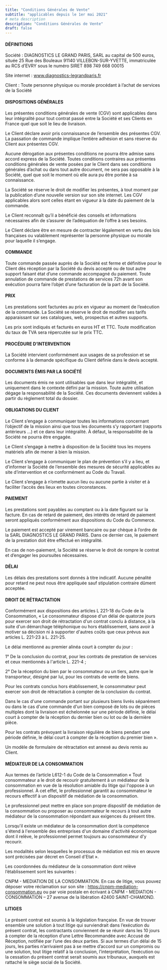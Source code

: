 ```yaml
---
title: "Conditions Générales de Vente"
subtitle: "applicables depuis le 1er mai 2021"
# meta description
description: "Conditions Générales de Vente"
draft: false
---
```


#### DÉFINITIONS
Société : DIAGNOSTICS LE GRAND PARIS, SARL au capital de 500 euros, située 25 Rue des Bouleaux 91140 VILLEBON-SUR-YVETTE, immatriculée au RCS d’EVRY sous le numéro SIRET 898 749 668 00015

Site internet : www.diagnostics-legrandparis.fr

Client : Toute personne physique ou morale procédant à l’achat de services de la Société

#### DISPOSITIONS GÉNÉRALES
Les présentes conditions générales de vente (CGV) sont applicables dans leur intégralité pour tout contrat passé entre la Société et ses Clients en France quel que soit le lieu de livraison. 

Le Client déclare avoir pris connaissance de l’ensemble des présentes CGV. La passation de commande implique l’entière adhésion et sans réserve du Client aux présentes CGV.

Aucune dérogation aux présentes conditions ne pourra être admise sans accord express de la Société. Toutes conditions contraires aux présentes conditions générales de vente posées par le Client dans ses conditions générales d’achat ou dans tout autre document, ne sera pas opposable à la Société, quel que soit le moment où elle aura pu être portée à sa connaissance. 

La Société se réserve le droit de modifier les présentes, à tout moment par la publication d’une nouvelle version sur son site internet. Les CGV applicables alors sont celles étant en vigueur à la date du paiement de la commande.

Le Client reconnaît qu’il a bénéficié des conseils et informations nécessaires afin de s’assurer de l’adéquation de l’offre à ses besoins.

Le Client déclare être en mesure de contracter légalement en vertu des lois françaises ou valablement représenter la personne physique ou morale pour laquelle il s’engage.

#### COMMANDE
Toute commande passée auprès de la Société est ferme et définitive pour le Client dès réception par la Société du devis accepté ou de tout autre support faisant état d’une commande accompagné du paiement. Toute annulation de commande de prestations de services 72h avant son exécution pourra faire l’objet d’une facturation de la part de la Société. 

#### PRIX
Les prestations sont facturées au prix en vigueur au moment de l’exécution de la commande. La Société se réserve le droit de modifier ses tarifs apparaissant sur ses catalogues, web, prospectus et autres supports.

Les prix sont indiqués et facturés en euros HT et TTC. Toute modification du taux de TVA sera répercutée sur le prix TTC. 

#### PROCÉDURE D’INTERVENTION
La Société intervient conformément aux usages de sa profession et se conforme à la demande spécifique du Client définie dans le devis accepté.

#### DOCUMENTS ÉMIS PAR LA SOCIÉTÉ
Les documents émis ne sont utilisables que dans leur intégralité, et uniquement dans le contexte défini par la mission. Toute autre utilisation dégage la responsabilité de la Société. Ces documents deviennent valides à partir du règlement total du dossier.

#### OBLIGATIONS DU CLIENT
Le Client s’engage à communiquer toutes les informations concernant l’objectif de la mission ainsi que tous les documents s’y rapportant (rapports antérieurs …) et ce dans leur intégralité. À défaut, la responsabilité de la Société ne pourra être engagée.

Le Client s’engage à mettre à disposition de la Société tous les moyens matériels afin de mener à bien la mission.

Le Client s’engage à communiquer le plan de prévention s’il y a lieu, et d’informer la Société de l’ensemble des mesures de sécurité applicables au site d’intervention et ce conformément au Code du Travail.

Le Client s’engage à n’omette aucun lieu ou aucune partie à visiter et à faciliter l’accès des lieux en toutes circonstances.

#### PAIEMENT
Les prestations sont payables au comptant ou à la date figurant sur la facture. En cas de retard de paiement, des intérêts de retard de paiement seront appliqués conformément aux dispositions du Code du Commerce.

Le paiement est accepté par virement bancaire ou par chèque à l’ordre de la SARL DIAGNOSTICS LE GRAND PARIS. Dans ce dernier cas, le paiement de la prestation doit être effectué en intégralité. 

En cas de non-paiement, la Société se réserve le droit de rompre le contrat et d’engager les poursuites nécessaires.

#### DÉLAI
Les délais des prestations sont donnés à titre indicatif. Aucune pénalité pour retard ne peut nous être appliquée sauf stipulation contraire dûment acceptée.

#### DROIT DE RÉTRACTATION
Conformément aux dispositions des articles L 221-18 du Code de la Consommation, « Le consommateur dispose d'un délai de quatorze jours pour exercer son droit de rétractation d'un contrat conclu à distance, à la suite d'un démarchage téléphonique ou hors établissement, sans avoir à motiver sa décision ni à supporter d'autres coûts que ceux prévus aux articles L. 221-23 à L. 221-25.

Le délai mentionné au premier alinéa court à compter du jour :

1° De la conclusion du contrat, pour les contrats de prestation de services et ceux mentionnés à l'article L. 221-4 ;

2° De la réception du bien par le consommateur ou un tiers, autre que le transporteur, désigné par lui, pour les contrats de vente de biens.

Pour les contrats conclus hors établissement, le consommateur peut exercer son droit de rétractation à compter de la conclusion du contrat.

Dans le cas d'une commande portant sur plusieurs biens livrés séparément ou dans le cas d'une commande d'un bien composé de lots ou de pièces multiples dont la livraison est échelonnée sur une période définie, le délai court à compter de la réception du dernier bien ou lot ou de la dernière pièce.

Pour les contrats prévoyant la livraison régulière de biens pendant une période définie, le délai court à compter de la réception du premier bien ».

Un modèle de formulaire de rétractation est annexé au devis remis au Client.

#### MÉDIATEUR DE LA CONSOMMATION
Aux termes de l’article L612-1 du Code de la Consommation « Tout consommateur a le droit de recourir gratuitement à un médiateur de la consommation en vue de la résolution amiable du litige qui l'oppose à un professionnel. À cet effet, le professionnel garantit au consommateur le recours effectif à un dispositif de médiation de la consommation.

Le professionnel peut mettre en place son propre dispositif de médiation de la consommation ou proposer au consommateur le recours à tout autre médiateur de la consommation répondant aux exigences du présent titre.

Lorsqu'il existe un médiateur de la consommation dont la compétence s'étend à l'ensemble des entreprises d'un domaine d'activité économique dont il relève, le professionnel permet toujours au consommateur d'y recourir.

Les modalités selon lesquelles le processus de médiation est mis en œuvre sont précisées par décret en Conseil d'Etat ».

Les coordonnées du médiateur de la consommation dont relève l’établissement sont les suivantes :

CNPM - MEDIATION DE LA CONSOMMATION.
En cas de litige, vous pouvez déposer votre réclamation sur son site : https://cnpm-mediation-consommation.eu ou par voie postale en écrivant à CNPM - MEDIATION - CONSOMMATION – 27 avenue de la libération 42400 SAINT-CHAMOND.

#### LITIGES
Le présent contrat est soumis à la législation française. En vue de trouver ensemble une solution à tout litige qui surviendrait dans l’exécution du présent contrat, les contractants conviennent de se réunir dans les 10 jours à compter de la réception d’une Lettre Recommandée avec Accusé de Réception, notifiée par l’une des deux parties. Si aux termes d’un délai de 15 jours, les parties n’arrivaient pas à se mettre d’accord sur un compromis ou une solution, tout litige relatif à la conclusion, l’interprétation, l’exécution ou la cessation du présent contrat serait soumis aux tribunaux, auxquels est rattaché le siège social de la Société. 